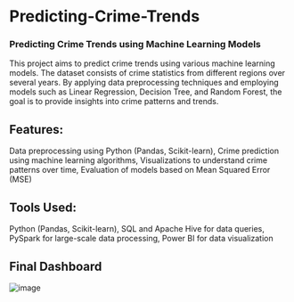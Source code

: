 # Predicting-Crime-Trends
### Predicting Crime Trends using Machine Learning Models
This project aims to predict crime trends using various machine learning models. The dataset consists of crime statistics from different regions over several years. By applying data preprocessing techniques and employing models such as Linear Regression, Decision Tree, and Random Forest, the goal is to provide insights into crime patterns and trends.

## Features:
Data preprocessing using Python (Pandas, Scikit-learn),
Crime prediction using machine learning algorithms,
Visualizations to understand crime patterns over time,
Evaluation of models based on Mean Squared Error (MSE)
## Tools Used:
Python (Pandas, Scikit-learn),
SQL and Apache Hive for data queries,
PySpark for large-scale data processing,
Power BI for data visualization
## Final Dashboard
![image](https://github.com/user-attachments/assets/6fbae673-c12c-4929-85c4-dceca538aac3)
